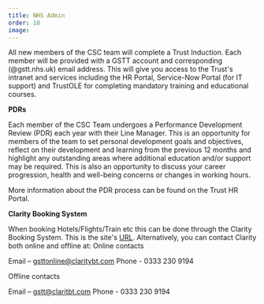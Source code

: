 ```yaml
---
title: NHS Admin
order: 10
image:
---
```

All new members of the CSC team will complete a Trust Induction. Each member will be provided with a GSTT account 
and corresponding (@gstt.nhs.uk) email address. This will give you access to the Trust's intranet and services including 
the HR Portal, Service-Now Portal (for IT support) and TrustOLE for completing mandatory training and educational courses.

**PDRs**

Each member of the CSC Team undergoes a Performance Development Review (PDR) each year with their Line Manager. This is 
an opportunity for members of the team to set personal development goals and objectives, reflect on their development 
and learning from the previous 12 months and highlight any outstanding areas where additional education and/or support 
may be required. This is also an opportunity to discuss your career progression, health and well-being concerns or 
changes in working hours.

More information about the PDR process can be found on the Trust HR Portal. 

**Clarity Booking System**

When booking Hotels/Flights/Train etc this can be done through the Clarity Booking System. This is the site's <a href="https://ctmcrown.sabscorp.com/js/clarity/current/#/logonl">URL</a>.
Alternatively, you can contact Clarity both online and offline at:
Online contacts

Email – gsttonline@claritybt.com
Phone - 0333 230 9194

Offline contacts

Email – gstt@claritbt.com
Phone - 0333 230 9194
